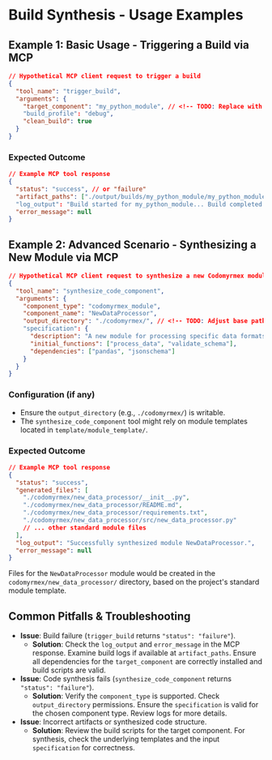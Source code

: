 # Build Synthesis - Usage Examples

## Example 1: Basic Usage - Triggering a Build via MCP

<!-- TODO: Provide a simple, clear example of how to use a core feature. This example focuses on the `trigger_build` MCP tool. -->

```json
// Hypothetical MCP client request to trigger a build
{
  "tool_name": "trigger_build",
  "arguments": {
    "target_component": "my_python_module", // <!-- TODO: Replace with a realistic target component name -->
    "build_profile": "debug",
    "clean_build": true
  }
}
```

### Expected Outcome

<!-- TODO: Describe what the user should expect. 
This would be an MCP tool response. Show an example JSON response. -->
```json
// Example MCP tool response
{
  "status": "success", // or "failure"
  "artifact_paths": ["./output/builds/my_python_module/my_python_module.whl"], // <!-- TODO: Adjust path -->
  "log_output": "Build started for my_python_module... Build completed successfully.",
  "error_message": null
}
```

## Example 2: Advanced Scenario - Synthesizing a New Module via MCP

<!-- TODO: Illustrate a more complex use case, focusing on the `synthesize_code_component` MCP tool. -->

```json
// Hypothetical MCP client request to synthesize a new Codomyrmex module
{
  "tool_name": "synthesize_code_component",
  "arguments": {
    "component_type": "codomyrmex_module",
    "component_name": "NewDataProcessor",
    "output_directory": "./codomyrmex/", // <!-- TODO: Adjust base path if needed -->
    "specification": {
      "description": "A new module for processing specific data formats.",
      "initial_functions": ["process_data", "validate_schema"],
      "dependencies": ["pandas", "jsonschema"]
    }
  }
}
```

### Configuration (if any)

<!-- TODO: Detail any specific configuration needed for this example beyond the MCP call itself. 
E.g., existence of base `output_directory`, specific templates the tool might use. -->
- Ensure the `output_directory` (e.g., `./codomyrmex/`) is writable.
- The `synthesize_code_component` tool might rely on module templates located in `template/module_template/`.

### Expected Outcome

<!-- TODO: Describe the result. Show an example JSON response for the MCP tool. -->
```json
// Example MCP tool response
{
  "status": "success",
  "generated_files": [
    "./codomyrmex/new_data_processor/__init__.py",
    "./codomyrmex/new_data_processor/README.md",
    "./codomyrmex/new_data_processor/requirements.txt",
    "./codomyrmex/new_data_processor/src/new_data_processor.py"
    // ... other standard module files
  ],
  "log_output": "Successfully synthesized module NewDataProcessor.",
  "error_message": null
}
```
Files for the `NewDataProcessor` module would be created in the `codomyrmex/new_data_processor/` directory, based on the project's standard module template.

## Common Pitfalls & Troubleshooting

- **Issue**: Build failure (`trigger_build` returns `"status": "failure"`).
  - **Solution**: Check the `log_output` and `error_message` in the MCP response. Examine build logs if available at `artifact_paths`. Ensure all dependencies for the `target_component` are correctly installed and build scripts are valid.
- **Issue**: Code synthesis fails (`synthesize_code_component` returns `"status": "failure"`).
  - **Solution**: Verify the `component_type` is supported. Check `output_directory` permissions. Ensure the `specification` is valid for the chosen component type. Review logs for more details.
- **Issue**: Incorrect artifacts or synthesized code structure.
  - **Solution**: Review the build scripts for the target component. For synthesis, check the underlying templates and the input `specification` for correctness.

<!-- TODO: Add other common issues specific to build and synthesis tasks. --> 